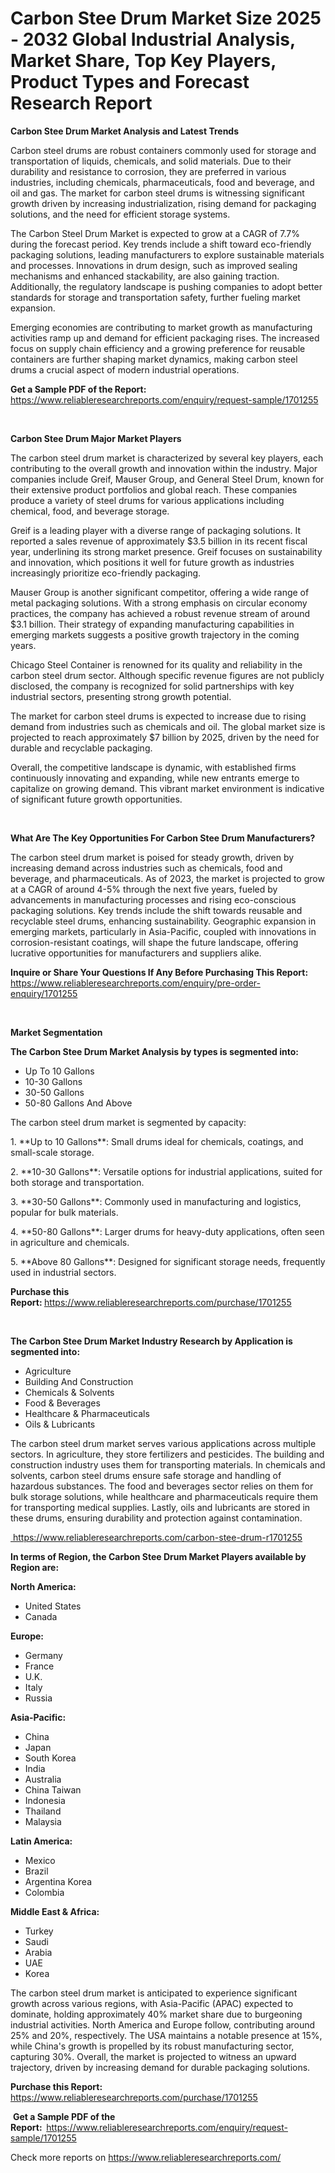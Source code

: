 <p><h1>Carbon Stee Drum Market Size 2025 - 2032 Global Industrial Analysis, Market Share, Top Key Players, Product Types and Forecast Research Report</h1></p><p><strong>Carbon Stee Drum Market Analysis and Latest Trends</strong></p>
<p><p>Carbon steel drums are robust containers commonly used for storage and transportation of liquids, chemicals, and solid materials. Due to their durability and resistance to corrosion, they are preferred in various industries, including chemicals, pharmaceuticals, food and beverage, and oil and gas. The market for carbon steel drums is witnessing significant growth driven by increasing industrialization, rising demand for packaging solutions, and the need for efficient storage systems.</p><p>The Carbon Steel Drum Market is expected to grow at a CAGR of 7.7% during the forecast period. Key trends include a shift toward eco-friendly packaging solutions, leading manufacturers to explore sustainable materials and processes. Innovations in drum design, such as improved sealing mechanisms and enhanced stackability, are also gaining traction. Additionally, the regulatory landscape is pushing companies to adopt better standards for storage and transportation safety, further fueling market expansion.</p><p>Emerging economies are contributing to market growth as manufacturing activities ramp up and demand for efficient packaging rises. The increased focus on supply chain efficiency and a growing preference for reusable containers are further shaping market dynamics, making carbon steel drums a crucial aspect of modern industrial operations.</p></p>
<p><strong>Get a Sample PDF of the Report:&nbsp;</strong> <a href="https://www.reliableresearchreports.com/enquiry/request-sample/1701255?utm_campaign=3576&utm_medium=2&utm_source=Github&utm_content=ia&utm_term=27032025&utm_id=carbon-stee-drum">https://www.reliableresearchreports.com/enquiry/request-sample/1701255</a></p>
<p>&nbsp;</p>
<p><strong>Carbon Stee Drum Major Market Players</strong></p>
<p><p>The carbon steel drum market is characterized by several key players, each contributing to the overall growth and innovation within the industry. Major companies include Greif, Mauser Group, and General Steel Drum, known for their extensive product portfolios and global reach. These companies produce a variety of steel drums for various applications including chemical, food, and beverage storage.</p><p>Greif is a leading player with a diverse range of packaging solutions. It reported a sales revenue of approximately $3.5 billion in its recent fiscal year, underlining its strong market presence. Greif focuses on sustainability and innovation, which positions it well for future growth as industries increasingly prioritize eco-friendly packaging.</p><p>Mauser Group is another significant competitor, offering a wide range of metal packaging solutions. With a strong emphasis on circular economy practices, the company has achieved a robust revenue stream of around $3.1 billion. Their strategy of expanding manufacturing capabilities in emerging markets suggests a positive growth trajectory in the coming years.</p><p>Chicago Steel Container is renowned for its quality and reliability in the carbon steel drum sector. Although specific revenue figures are not publicly disclosed, the company is recognized for solid partnerships with key industrial sectors, presenting strong growth potential.</p><p>The market for carbon steel drums is expected to increase due to rising demand from industries such as chemicals and oil. The global market size is projected to reach approximately $7 billion by 2025, driven by the need for durable and recyclable packaging.</p><p>Overall, the competitive landscape is dynamic, with established firms continuously innovating and expanding, while new entrants emerge to capitalize on growing demand. This vibrant market environment is indicative of significant future growth opportunities.</p></p>
<p>&nbsp;</p>
<p><strong>What Are The Key Opportunities For Carbon Stee Drum Manufacturers?</strong></p>
<p><p>The carbon steel drum market is poised for steady growth, driven by increasing demand across industries such as chemicals, food and beverage, and pharmaceuticals. As of 2023, the market is projected to grow at a CAGR of around 4-5% through the next five years, fueled by advancements in manufacturing processes and rising eco-conscious packaging solutions. Key trends include the shift towards reusable and recyclable steel drums, enhancing sustainability. Geographic expansion in emerging markets, particularly in Asia-Pacific, coupled with innovations in corrosion-resistant coatings, will shape the future landscape, offering lucrative opportunities for manufacturers and suppliers alike.</p></p>
<p><strong>Inquire or Share Your Questions If Any Before Purchasing This Report:</strong> <a href="https://www.reliableresearchreports.com/enquiry/pre-order-enquiry/1701255?utm_campaign=3576&utm_medium=2&utm_source=Github&utm_content=ia&utm_term=27032025&utm_id=carbon-stee-drum">https://www.reliableresearchreports.com/enquiry/pre-order-enquiry/1701255</a></p>
<p>&nbsp;</p>
<p><strong>Market Segmentation</strong></p>
<p><strong>The Carbon Stee Drum Market Analysis by types is segmented into:</strong></p>
<p><ul><li>Up To 10 Gallons</li><li>10-30 Gallons</li><li>30-50 Gallons</li><li>50-80 Gallons And Above</li></ul></p>
<p><p>The carbon steel drum market is segmented by capacity: </p><p>1. **Up to 10 Gallons**: Small drums ideal for chemicals, coatings, and small-scale storage.</p><p>2. **10-30 Gallons**: Versatile options for industrial applications, suited for both storage and transportation.</p><p>3. **30-50 Gallons**: Commonly used in manufacturing and logistics, popular for bulk materials.</p><p>4. **50-80 Gallons**: Larger drums for heavy-duty applications, often seen in agriculture and chemicals.</p><p>5. **Above 80 Gallons**: Designed for significant storage needs, frequently used in industrial sectors.</p></p>
<p><strong>Purchase this Report:&nbsp;</strong><a href="https://www.reliableresearchreports.com/purchase/1701255?utm_campaign=3576&utm_medium=2&utm_source=Github&utm_content=ia&utm_term=27032025&utm_id=carbon-stee-drum">https://www.reliableresearchreports.com/purchase/1701255</a></p>
<p>&nbsp;</p>
<p><strong>The Carbon Stee Drum Market Industry Research by Application is segmented into:</strong></p>
<p><ul><li>Agriculture</li><li>Building And Construction</li><li>Chemicals & Solvents</li><li>Food & Beverages</li><li>Healthcare & Pharmaceuticals</li><li>Oils & Lubricants</li></ul></p>
<p><p>The carbon steel drum market serves various applications across multiple sectors. In agriculture, they store fertilizers and pesticides. The building and construction industry uses them for transporting materials. In chemicals and solvents, carbon steel drums ensure safe storage and handling of hazardous substances. The food and beverages sector relies on them for bulk storage solutions, while healthcare and pharmaceuticals require them for transporting medical supplies. Lastly, oils and lubricants are stored in these drums, ensuring durability and protection against contamination.</p></p>
<p><a href="https://www.reliableresearchreports.com/carbon-stee-drum-r1701255?utm_campaign=3576&utm_medium=2&utm_source=Github&utm_content=ia&utm_term=27032025&utm_id=carbon-stee-drum">&nbsp;https://www.reliableresearchreports.com/carbon-stee-drum-r1701255</a></p>
<p><strong>In terms of Region, the Carbon Stee Drum Market Players available by Region are:</strong></p>
<p>
    <p> <strong> North America: </strong>
        <ul>
            <li>United States</li>
            <li>Canada</li>
        </ul>
        </p> 
    <p> <strong> Europe: </strong>
        <ul>
            <li>Germany</li>
            <li>France</li>
            <li>U.K.</li>
            <li>Italy</li>
            <li>Russia</li>
        </ul>
        </p> 
    <p> <strong> Asia-Pacific: </strong>
        <ul>
            <li>China</li>
            <li>Japan</li>
            <li>South Korea</li>
            <li>India</li>
            <li>Australia</li>
            <li>China Taiwan</li>
            <li>Indonesia</li>
            <li>Thailand</li>
            <li>Malaysia</li>
        </ul>
        </p> 
    <p> <strong> Latin America: </strong>
        <ul>
            <li>Mexico</li>
            <li>Brazil</li>
            <li>Argentina Korea</li>
            <li>Colombia</li>
        </ul>
        </p> 
    <p> <strong> Middle East & Africa: </strong>
        <ul>
            <li>Turkey</li>
            <li>Saudi</li>
            <li>Arabia</li>
            <li>UAE</li>
            <li>Korea</li>
        </ul>
    </p>
    </p>
<p><p>The carbon steel drum market is anticipated to experience significant growth across various regions, with Asia-Pacific (APAC) expected to dominate, holding approximately 40% market share due to burgeoning industrial activities. North America and Europe follow, contributing around 25% and 20%, respectively. The USA maintains a notable presence at 15%, while China's growth is propelled by its robust manufacturing sector, capturing 30%. Overall, the market is projected to witness an upward trajectory, driven by increasing demand for durable packaging solutions.</p></p>
<p><strong>Purchase this Report: </strong><a href="https://www.reliableresearchreports.com/purchase/1701255?utm_campaign=3576&utm_medium=2&utm_source=Github&utm_content=ia&utm_term=27032025&utm_id=carbon-stee-drum">https://www.reliableresearchreports.com/purchase/1701255</a></p>
<p>&nbsp;<strong>Get a Sample PDF of the Report:&nbsp;&nbsp;</strong><a href="https://www.reliableresearchreports.com/enquiry/request-sample/1701255?utm_campaign=3576&utm_medium=2&utm_source=Github&utm_content=ia&utm_term=27032025&utm_id=carbon-stee-drum">https://www.reliableresearchreports.com/enquiry/request-sample/1701255</a></p>
<p><strong></strong></p>
<p>Check more reports on <a href="https://www.reliableresearchreports.com/?utm_campaign=3576&utm_medium=2&utm_source=Github&utm_content=ia&utm_term=27032025&utm_id=carbon-stee-drum">https://www.reliableresearchreports.com/</a></p>